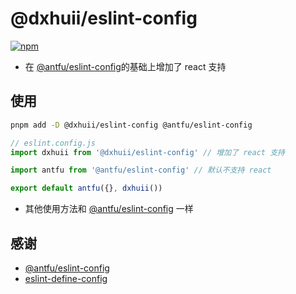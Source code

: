 # @dxhuii/eslint-config

[![npm](https://img.shields.io/npm/v/@dxhuii/eslint-config?color=444&label=)](https://npmjs.com/package/@dxhuii/eslint-config)
- 在 [@antfu/eslint-config](https://github.com/antfu/eslint-config)的基础上增加了 react 支持

## 使用

  ```bash
  pnpm add -D @dxhuii/eslint-config @antfu/eslint-config
  ```

  ```js
  // eslint.config.js
  import dxhuii from '@dxhuii/eslint-config' // 增加了 react 支持

  import antfu from '@antfu/eslint-config' // 默认不支持 react

  export default antfu({}, dxhuii())
  ```
  - 其他使用方法和 [@antfu/eslint-config](https://github.com/antfu/eslint-config#readme) 一样

## 感谢
- [@antfu/eslint-config](https://github.com/antfu/eslint-config)
- [eslint-define-config](https://github.com/shinigami92/eslint-define-config)
